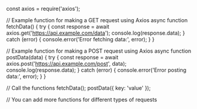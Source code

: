 const axios = require('axios');

// Example function for making a GET request using Axios
async function fetchData() {
  try {
    const response = await axios.get('https://api.example.com/data');
    console.log(response.data);
  } catch (error) {
    console.error('Error fetching data:', error);
  }
}

// Example function for making a POST request using Axios
async function postData(data) {
  try {
    const response = await axios.post('https://api.example.com/post', data);
    console.log(response.data);
  } catch (error) {
    console.error('Error posting data:', error);
  }
}

// Call the functions
fetchData();
postData({ key: 'value' });

// You can add more functions for different types of requests

